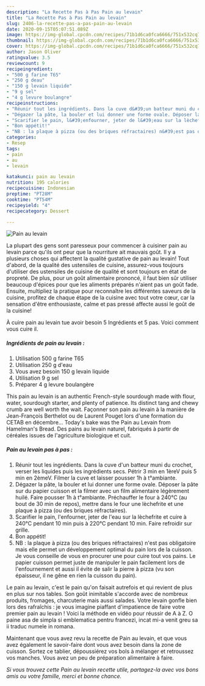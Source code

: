 ```yaml
---
description: "La Recette Pas à Pas Pain au levain"
title: "La Recette Pas à Pas Pain au levain"
slug: 2406-la-recette-pas-a-pas-pain-au-levain
date: 2020-09-15T05:07:51.089Z
image: https://img-global.cpcdn.com/recipes/71b1d6ca0fca6666/751x532cq70/pain-au-levain-photo-principale-de-la-recette.jpg
thumbnail: https://img-global.cpcdn.com/recipes/71b1d6ca0fca6666/751x532cq70/pain-au-levain-photo-principale-de-la-recette.jpg
cover: https://img-global.cpcdn.com/recipes/71b1d6ca0fca6666/751x532cq70/pain-au-levain-photo-principale-de-la-recette.jpg
author: Jason Oliver
ratingvalue: 3.5
reviewcount: 9
recipeingredient:
- "500 g farine T65"
- "250 g deau"
- "150 g levain liquide"
- "9 g sel"
- "4 g levure boulangre"
recipeinstructions:
- "Réunir tout les ingrédients. Dans la cuve d&#39;un batteur muni du crochet, verser les liquides puis les ingrédients secs. Pétrir 3 min en 1èreV puis 5 min en 2èmeV. Filmer la cuve et laisser pousser 1h à t°ambiante."
- "Dégazer la pâte, la bouler et lui donner une forme ovale. Déposer la pâte sur du papier cuisson et la filmer avec un film alimentaire légèrement huilé. Faire pousser 1h à t°ambiante. Préchauffer le four à 240°C (au bout de 30 min de repos), mettre dans le four une lèchefrite et une plaque à pizza (ou des briques réfractaires)."
- "Scarifier le pain, l&#39;enfourner, jeter de l&#39;eau sur la lèchefrite et cuire à 240°C pendant 10 min puis à 220°C pendant 10 min. Faire refroidir sur grille."
- "Bon appétit!"
- "NB : la plaque à pizza (ou des briques réfractaires) n&#39;est pas obligatoire mais elle permet un développement optimal du pain lors de la cuisson. Je vous conseille de vous en procurer une pour cuire tout vos pains. Le papier cuisson permet juste de manipuler le pain facilement lors de l&#39;enfournement et aussi il évite de salir la pierre à pizza (vu son épaisseur, il ne gêne en rien la cuisson du pain)."
categories:
- Resep
tags:
- pain
- au
- levain

katakunci: pain au levain 
nutrition: 195 calories
recipecuisine: Indonesian
preptime: "PT28M"
cooktime: "PT54M"
recipeyield: "4"
recipecategory: Dessert

---
```



![Pain au levain](https://img-global.cpcdn.com/recipes/71b1d6ca0fca6666/751x532cq70/pain-au-levain-photo-principale-de-la-recette.jpg)

La plupart des gens sont paresseux pour commencer à cuisiner pain au levain parce qu'ils ont peur que la nourriture ait mauvais goût. Il y a plusieurs choses qui affectent la qualité gustative de pain au levain! Tout d'abord, de la qualité des ustensiles de cuisine, assurez-vous toujours d'utiliser des ustensiles de cuisine de qualité et sont toujours en état de propreté. De plus, pour un goût alimentaire prononcé, il faut bien sûr utiliser beaucoup d'épices pour que les aliments préparés n'aient pas un goût fade. Ensuite, multipliez la pratique pour reconnaître les différentes saveurs de la cuisine, profitez de chaque étape de la cuisine avec tout votre cœur, car la sensation d'être enthousiaste, calme et pas pressé affecte aussi le goût de la cuisine!

<!--inarticleads1-->

À cuire pain au levain tue avoir besoin 5 Ingrédients et 5 pas. Voici comment vous cuire il.

##### Ingrédients de pain au levain :

1. Utilisation 500 g farine T65
1. Utilisation 250 g d&#39;eau
1. Vous avez besoin 150 g levain liquide
1. Utilisation 9 g sel
1. Préparer 4 g levure boulangère


This pain au levain is an authentic French-style sourdough made with flour, water, sourdough starter, and plenty of patience. Its distinct tang and chewy crumb are well worth the wait. Façonner son pain au levain à la manière de Jean-François Berthelot ou de Laurent Pouget lors d&#39;une formation du CETAB en décembre… Today&#39;s bake was the Pain au Levain from Hamelman&#39;s Bread. Des pains au levain naturel, fabriqués à partir de céréales issues de l&#39;agriculture biologique et cuit. 

<!--inarticleads2-->

##### Pain au levain pas à pas :

1. Réunir tout les ingrédients. Dans la cuve d&#39;un batteur muni du crochet, verser les liquides puis les ingrédients secs. Pétrir 3 min en 1èreV puis 5 min en 2èmeV. Filmer la cuve et laisser pousser 1h à t°ambiante.
1. Dégazer la pâte, la bouler et lui donner une forme ovale. Déposer la pâte sur du papier cuisson et la filmer avec un film alimentaire légèrement huilé. Faire pousser 1h à t°ambiante. Préchauffer le four à 240°C (au bout de 30 min de repos), mettre dans le four une lèchefrite et une plaque à pizza (ou des briques réfractaires).
1. Scarifier le pain, l&#39;enfourner, jeter de l&#39;eau sur la lèchefrite et cuire à 240°C pendant 10 min puis à 220°C pendant 10 min. Faire refroidir sur grille.
1. Bon appétit!
1. NB : la plaque à pizza (ou des briques réfractaires) n&#39;est pas obligatoire mais elle permet un développement optimal du pain lors de la cuisson. Je vous conseille de vous en procurer une pour cuire tout vos pains. Le papier cuisson permet juste de manipuler le pain facilement lors de l&#39;enfournement et aussi il évite de salir la pierre à pizza (vu son épaisseur, il ne gêne en rien la cuisson du pain).


Le pain au levain, c&#39;est le pain qu&#39;on faisait autrefois et qui revient de plus en plus sur nos tables. Son goût inimitable s&#39;accorde avec de nombreux produits, fromages, charcuterie mais aussi salades. Votre levain gonfle bien lors des rafraîchis : je vous imagine piaffant d&#39;impatience de faire votre premier pain au levain ! Voici la méthode en vidéo pour réussir de A à Z. O paine asa de simpla si emblematica pentru francezi, incat mi-a venit greu sa ii traduc numele in romana. 

<!--inarticleads1-->

<p>
Maintenant que vous avez revu la recette de Pain au levain, et que vous avez également le savoir-faire dont vous avez besoin dans la zone de cuisson. Sortez ce tablier, dépoussiérez vos bols à mélanger et retroussez vos manches. Vous avez un peu de préparation alimentaire à faire.
</p>

<p>
<i>Si vous trouvez cette Pain au levain recette utile, partagez-la avec vos bons amis ou votre famille, merci et bonne chance.</i>
</p>
